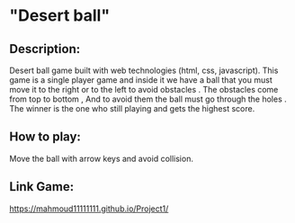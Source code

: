 # **"Desert ball"**
## **Description:**
Desert ball game built with web technologies (html, css, javascript).
This game is a single player game and inside it we have a ball that you must move it to the right or to the left to avoid obstacles . The obstacles come from top to bottom , And to avoid  them the ball must go through the holes . 
The winner is the one who still playing and gets the highest score.
## **How to play:**
Move the ball with arrow keys and avoid collision.
## **Link Game:**
https://mahmoud11111111.github.io/Project1/